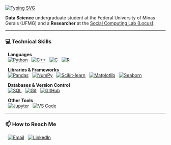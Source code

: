 <a href="https://git.io/typing-svg"><img src="https://readme-typing-svg.demolab.com?font=Fira+Code&weight=700&size=25&pause=1000&color=9B59B6&vCenter=true&lines=Hi,+I'm+Sophia+Vieira!" alt="Typing SVG" /></a>

**Data Science** undergraduate student at the Federal University of Minas Gerais (UFMG) and a **Researcher** at the [Social Computing Lab (Locus)](https://dcc.ufmg.br/laboratorio-de-computacao-social).

---

### 💻 Technical Skills
<p>
  <b>Languages</b><br>
  <a href="#"><img alt="Python" src="https://img.shields.io/badge/Python-9B59B6?style=for-the-badge&logo=python&logoColor=white"></a>
  <a href="#"><img alt="C++" src="https://img.shields.io/badge/C++-FFDD57?style=for-the-badge&logo=cplusplus&logoColor=black"></a>
  <a href="#"><img alt="C" src="https://img.shields.io/badge/C-FF69B4?style=for-the-badge&logo=c&logoColor=white"></a>
  <a href="#"><img alt="R" src="https://img.shields.io/badge/R-9B59B6?style=for-the-badge&logo=r&logoColor=white"></a>
 
</p>
<p>
  <b>Libraries & Frameworks</b><br>
  <a href="#"><img alt="Pandas" src="https://img.shields.io/badge/Pandas-9B59B6?style=for-the-badge&logo=pandas&logoColor=white"></a>
  <a href="#"><img alt="NumPy" src="https://img.shields.io/badge/Numpy-FFDD57?style=for-the-badge&logo=numpy&logoColor=black"></a>
  <a href="#"><img alt="Scikit-learn" src="https://img.shields.io/badge/scikit--learn-FF69B4?style=for-the-badge&logo=scikit-learn&logoColor=white"></a>
  <a href="#"><img alt="Matplotlib" src="https://img.shields.io/badge/Matplotlib-9B59B6?style=for-the-badge&logo=matplotlib&logoColor=white"></a>
  <a href="#"><img alt="Seaborn" src="https://img.shields.io/badge/Seaborn-FFDD57?style=for-the-badge&logo=seaborn&logoColor=black"></a>
</p>
<p>
  <b>Databases & Version Control</b><br>
  <a href="#"><img alt="SQL" src="https://img.shields.io/badge/SQL-9B59B6?style=for-the-badge&logo=mysql&logoColor=white"></a>
  <a href="#"><img alt="Git" src="https://img.shields.io/badge/Git-FFDD57?style=for-the-badge&logo=git&logoColor=black"></a>
  <a href="#"><img alt="GitHub" src="https://img.shields.io/badge/GitHub-FF69B4?style=for-the-badge&logo=github&logoColor=white"></a>
</p>
<p>
  <b>Other Tools</b><br>
  <a href="#"><img alt="Jupyter" src="https://img.shields.io/badge/Jupyter-9B59B6?style=for-the-badge&logo=jupyter&logoColor=white"></a>
  <a href="#"><img alt="VS Code" src="https://img.shields.io/badge/VS%20Code-FFDD57?style=for-the-badge&logo=visualstudiocode&logoColor=black"></a>
</p>

---

### 📫 How to Reach Me
<p>
  <a href="mailto:sophiaevieira@ufmg.com.br"><img alt="Email" src="https://img.shields.io/badge/Email-FFDD57?style=for-the-badge&logo=gmail&logoColor=black"></a>
  <a href="https://www.linkedin.com/in/sophiaevieira"><img alt="LinkedIn" src="https://img.shields.io/badge/LinkedIn-FF69B4?style=for-the-badge&logo=linkedin&logoColor=white"></a>
</p>
